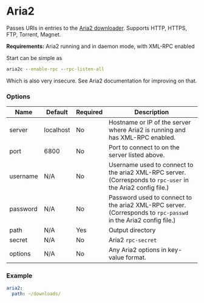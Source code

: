 # Aria2
Passes URIs in entries to the [Aria2 downloader](http://aria2.sourceforge.net). Supports HTTP, HTTPS, FTP, Torrent, Magnet.

**Requirements:** Aria2 running and in daemon mode, with XML-RPC enabled 

Start can be simple as

```cmd
aria2c --enable-rpc --rpc-listen-all
```

Which is also very insecure. See Aria2 documentation for improving on that.

### Options

| Name | Default | Required | Description |
| --- | --- | --- | --- |
| server | localhost | No | Hostname or IP of the server where Aria2 is running and has XML-RPC enabled. |
| port | 6800 | No | Port to connect to on the server listed above. |
| username | N/A | No | Username used to connect to the aria2 XML-RPC server. (Corresponds to ```rpc-user``` in the Aria2 config file.) |
| password | N/A | No | Password used to connect to the aria2 XML-RPC server. (Corresponds to ```rpc-passwd``` in the Aria2 config file.)|
| path | N/A | Yes | Output directory|
| secret | N/A | No | Aria2 `rpc-secret`|
| options | N/A | No | Any Aria2 options in key-value format.|

### Example

```yaml
aria2:
  path: ~/downloads/
```